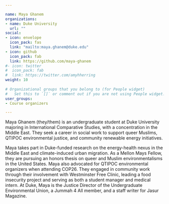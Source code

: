 ```yaml
---

name: Maya Ghanem
organizations:
- name: Duke University
  url: ""
social:
- icon: envelope
  icon_pack: fas
  link: "mailto:maya.ghanem@duke.edu"
- icon: github
  icon_pack: fab
  link: https://github.com/maya-ghanem
#- icon: twitter
#  icon_pack: fab
#  link: https://twitter.com/amyhherring
weight: 10
  
# Organizational groups that you belong to (for People widget)
#   Set this to `[]` or comment out if you are not using People widget.  
user_groups:
- Course organizers

---
```

Maya Ghanem (they/them) is an undergraduate student at Duke University majoring in International Comparative Studies, with a concentration in the Middle East. They seek a career in social work to support queer Muslims, QTIPOC environmental justice, and community renewable energy initiatives.
 
Maya takes part in Duke-funded research on the energy-health nexus in the Middle East and climate-induced urban migration. As a Mellon Mays Fellow, they are pursuing an honors thesis on queer and Muslim environmentalisms in the United States. Maya also advocated for QTIPOC environmental organizers when attending COP26. They engaged in community work through their involvement with Westminster Free Clinic, leading a food insecurity project and serving as both a student manager and medical intern. At Duke, Maya is the Justice Director of the Undergraduate Environmental Union, a Jummah 4 All member, and a staff writer for Jasur Magazine.